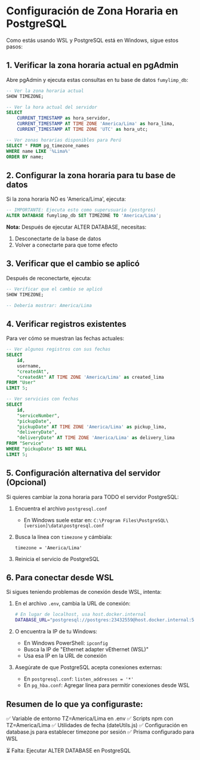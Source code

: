 # Configuración de Zona Horaria en PostgreSQL

Como estás usando WSL y PostgreSQL está en Windows, sigue estos pasos:

## 1. Verificar la zona horaria actual en pgAdmin

Abre pgAdmin y ejecuta estas consultas en tu base de datos `fumylimp_db`:

```sql
-- Ver la zona horaria actual
SHOW TIMEZONE;

-- Ver la hora actual del servidor
SELECT 
    CURRENT_TIMESTAMP as hora_servidor,
    CURRENT_TIMESTAMP AT TIME ZONE 'America/Lima' as hora_lima,
    CURRENT_TIMESTAMP AT TIME ZONE 'UTC' as hora_utc;

-- Ver zonas horarias disponibles para Perú
SELECT * FROM pg_timezone_names 
WHERE name LIKE '%Lima%' 
ORDER BY name;
```

## 2. Configurar la zona horaria para tu base de datos

Si la zona horaria NO es 'America/Lima', ejecuta:

```sql
-- IMPORTANTE: Ejecuta esto como superusuario (postgres)
ALTER DATABASE fumylimp_db SET TIMEZONE TO 'America/Lima';
```

**Nota:** Después de ejecutar ALTER DATABASE, necesitas:
1. Desconectarte de la base de datos
2. Volver a conectarte para que tome efecto

## 3. Verificar que el cambio se aplicó

Después de reconectarte, ejecuta:

```sql
-- Verificar que el cambio se aplicó
SHOW TIMEZONE;

-- Debería mostrar: America/Lima
```

## 4. Verificar registros existentes

Para ver cómo se muestran las fechas actuales:

```sql
-- Ver algunos registros con sus fechas
SELECT 
    id, 
    username,
    "createdAt",
    "createdAt" AT TIME ZONE 'America/Lima' as created_lima
FROM "User" 
LIMIT 5;

-- Ver servicios con fechas
SELECT 
    id,
    "serviceNumber",
    "pickupDate",
    "pickupDate" AT TIME ZONE 'America/Lima' as pickup_lima,
    "deliveryDate",
    "deliveryDate" AT TIME ZONE 'America/Lima' as delivery_lima
FROM "Service"
WHERE "pickupDate" IS NOT NULL
LIMIT 5;
```

## 5. Configuración alternativa del servidor (Opcional)

Si quieres cambiar la zona horaria para TODO el servidor PostgreSQL:

1. Encuentra el archivo `postgresql.conf`
   - En Windows suele estar en: `C:\Program Files\PostgreSQL\[version]\data\postgresql.conf`

2. Busca la línea con `timezone` y cámbiala:
   ```
   timezone = 'America/Lima'
   ```

3. Reinicia el servicio de PostgreSQL

## 6. Para conectar desde WSL

Si sigues teniendo problemas de conexión desde WSL, intenta:

1. En el archivo `.env`, cambia la URL de conexión:
   ```bash
   # En lugar de localhost, usa host.docker.internal
   DATABASE_URL="postgresql://postgres:23432559@host.docker.internal:5432/fumylimp_db?schema=public"
   ```

2. O encuentra la IP de tu Windows:
   - En Windows PowerShell: `ipconfig`
   - Busca la IP de "Ethernet adapter vEthernet (WSL)"
   - Usa esa IP en la URL de conexión

3. Asegúrate de que PostgreSQL acepta conexiones externas:
   - En `postgresql.conf`: `listen_addresses = '*'`
   - En `pg_hba.conf`: Agregar línea para permitir conexiones desde WSL

## Resumen de lo que ya configuraste:

✅ Variable de entorno TZ=America/Lima en .env
✅ Scripts npm con TZ=America/Lima
✅ Utilidades de fecha (dateUtils.js)
✅ Configuración en database.js para establecer timezone por sesión
✅ Prisma configurado para WSL

⏳ Falta: Ejecutar ALTER DATABASE en PostgreSQL